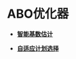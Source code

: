 # ABO优化器<a name="ZH-CN_TOPIC_0000001321794254"></a>

-   **[智能基数估计](智能基数估计.md)**

-   **[自适应计划选择](自适应计划选择.md)**
